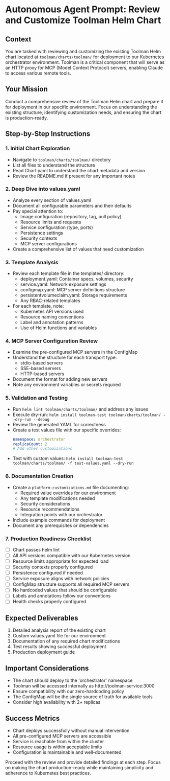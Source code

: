 # Autonomous Agent Prompt: Review and Customize Toolman Helm Chart

## Context
You are tasked with reviewing and customizing the existing Toolman Helm chart located at `toolman/charts/toolman/` for deployment to our Kubernetes orchestrator environment. Toolman is a critical component that will serve as an HTTP proxy for MCP (Model Context Protocol) servers, enabling Claude to access various remote tools.

## Your Mission
Conduct a comprehensive review of the Toolman Helm chart and prepare it for deployment in our specific environment. Focus on understanding the existing structure, identifying customization needs, and ensuring the chart is production-ready.

## Step-by-Step Instructions

### 1. Initial Chart Exploration
- Navigate to `toolman/charts/toolman/` directory
- List all files to understand the structure
- Read Chart.yaml to understand the chart metadata and version
- Review the README.md if present for any important notes

### 2. Deep Dive into values.yaml
- Analyze every section of values.yaml
- Document all configurable parameters and their defaults
- Pay special attention to:
  - Image configuration (repository, tag, pull policy)
  - Resource limits and requests
  - Service configuration (type, ports)
  - Persistence settings
  - Security contexts
  - MCP server configurations
- Create a comprehensive list of values that need customization

### 3. Template Analysis
- Review each template file in the templates/ directory:
  - deployment.yaml: Container specs, volumes, security
  - service.yaml: Network exposure settings
  - configmap.yaml: MCP server definitions structure
  - persistentvolumeclaim.yaml: Storage requirements
  - Any RBAC-related templates
- For each template, note:
  - Kubernetes API versions used
  - Resource naming conventions
  - Label and annotation patterns
  - Use of Helm functions and variables

### 4. MCP Server Configuration Review
- Examine the pre-configured MCP servers in the ConfigMap
- Understand the structure for each transport type:
  - stdio-based servers
  - SSE-based servers
  - HTTP-based servers
- Document the format for adding new servers
- Note any environment variables or secrets required

### 5. Validation and Testing
- Run `helm lint toolman/charts/toolman/` and address any issues
- Execute dry-run: `helm install toolman-test toolman/charts/toolman/ --dry-run --debug`
- Review the generated YAML for correctness
- Create a test values file with our specific overrides:
  ```yaml
  namespace: orchestrator
  replicaCount: 2
  # Add other customizations
  ```
- Test with custom values: `helm install toolman-test toolman/charts/toolman/ -f test-values.yaml --dry-run`

### 6. Documentation Creation
- Create a `platform-customizations.md` file documenting:
  - Required value overrides for our environment
  - Any template modifications needed
  - Security considerations
  - Resource recommendations
  - Integration points with our orchestrator
- Include example commands for deployment
- Document any prerequisites or dependencies

### 7. Production Readiness Checklist
- [ ] Chart passes helm lint
- [ ] All API versions compatible with our Kubernetes version
- [ ] Resource limits appropriate for expected load
- [ ] Security contexts properly configured
- [ ] Persistence configured if needed
- [ ] Service exposure aligns with network policies
- [ ] ConfigMap structure supports all required MCP servers
- [ ] No hardcoded values that should be configurable
- [ ] Labels and annotations follow our conventions
- [ ] Health checks properly configured

## Expected Deliverables
1. Detailed analysis report of the existing chart
2. Custom values.yaml file for our environment
3. Documentation of any required chart modifications
4. Test results showing successful deployment
5. Production deployment guide

## Important Considerations
- The chart should deploy to the 'orchestrator' namespace
- Toolman will be accessed internally as http://toolman-service:3000
- Ensure compatibility with our zero-hardcoding policy
- The ConfigMap will be the single source of truth for available tools
- Consider high availability with 2+ replicas

## Success Metrics
- Chart deploys successfully without manual intervention
- All pre-configured MCP servers are accessible
- Service is reachable from within the cluster
- Resource usage is within acceptable limits
- Configuration is maintainable and well-documented

Proceed with the review and provide detailed findings at each step. Focus on making the chart production-ready while maintaining simplicity and adherence to Kubernetes best practices.